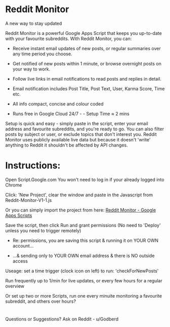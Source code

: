 # Reddit Monitor

A new way to stay updated

Reddit Monitor is a powerful Google Apps Script that keeps you up-to-date with your favourite subreddits. With Reddit Monitor, you can:

- Receive instant email updates of new posts, or regular summaries over any time period you choose.

- Get notified of new posts within 1 minute, or browse overnight posts on your way to work.

- Follow live links in email notifications to read posts and replies in detail.

- Email notification includes Post Title, Post Text, User, Karma Score, Time etc.

- All info compact, concise and colour coded 

- Runs free in Google Cloud 24/7 - -  Setup Time  ≈ 2 mins

Setup is quick and easy - simply paste in the script, enter your email address and favourite subreddits, and you're ready to go. You can also filter posts by subject or user, or exclude topics that don't interest you. Reddit Monitor uses publicly available live data but because it doesn't 'write' anything to Reddit it shouldn't be affected by API changes.
#
# Instructions:

Open Script.Google.com  You won't need to log in if your already logged into Chrome

Click: 'New Project', clear the window and paste in the Javascript from Reddit-Monitor-V1-1.js

Or you can simply import the project from here: <a href="https://script.google.com/d/1h7hTRlp1Tet7fFuBm9iuc4fIZeSTkX0rsM76scEzION9wx5S7GhDf9dm/edit?usp=sharing">  Reddit Monitor - Google Apps Scripts</a>

 Save the script, then click Run and grant permissions (No need to 'Deploy' unless you need to trigger remotely)
   
  - Re: permissions, you are saving this script & running it on YOUR OWN account... 
 
  - ...& sending only to YOUR OWN email address & there is NO outside access
 
 Useage: set a time trigger (clock icon on left) to run: 'checkForNewPosts' 
 
 Run frequently up to 1/min for live updates, or every few hours for a regular overview
 
 Or set up two or more Scripts, run one every minuite monitoring a favourite subreddit, and others over hours?
 # 
 Questions or Suggestions? Ask on Reddit - u/Godberd
